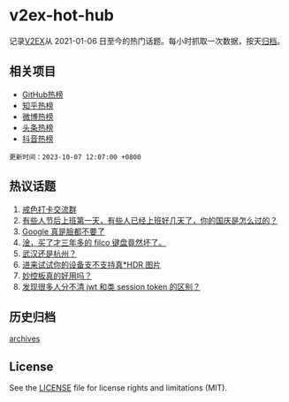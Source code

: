 # v2ex-hot-hub

 记录[V2EX](https://www.v2ex.com/)从 2021-01-06 日至今的热门话题。每小时抓取一次数据，按天[归档](archives)。
 
 ## 相关项目

- [GitHub热榜](https://github.com/snaildev/github-hot-hub)
- [知乎热榜](https://github.com/snaildev/zhihu-hot-hub)
- [微博热榜](https://github.com/snaildev/weibo-hot-hub)
- [头条热榜](https://github.com/snaildev/toutiao-hot-hub)
- [抖音热榜](https://github.com/snaildev/douyin-hot-hub)


 `更新时间：2023-10-07 12:07:00 +0800`

## 热议话题

1. [戒色打卡交流群](https://www.v2ex.com/t/979221)
1. [有些人节后上班第一天，有些人已经上班好几天了，你的国庆是怎么过的？](https://www.v2ex.com/t/979342)
1. [Google 真是臉都不要了](https://www.v2ex.com/t/979388)
1. [淦，买了才三年多的 filco 键盘竟然坏了。](https://www.v2ex.com/t/979193)
1. [武汉还是杭州？](https://www.v2ex.com/t/979358)
1. [进来试试你的设备支不支持真*HDR 图片](https://www.v2ex.com/t/979304)
1. [妙控板真的好用吗？](https://www.v2ex.com/t/979194)
1. [发现很多人分不清 jwt 和类 session token 的区别？](https://www.v2ex.com/t/979326)

## 历史归档

[archives](archives)

## License

See the [LICENSE](LICENSE) file for license rights and limitations (MIT).
